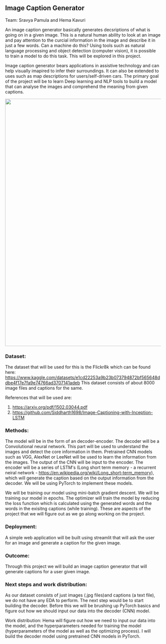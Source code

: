 ## Image Caption Generator

Team: Sravya Pamula and Hema Kavuri

An image caption generator basically generates decsriptions of what is going on in a given image. This is a natural human ability to look at an image and pay attention to the curcial information in the image and describe it in just a few words. Can a machine do this? Using tools such as natural language processing and object detection (computer vision), it is possible to train a model to do this task. This will be explored in this project. 

Image caption generator bears applications in assistive technology and can help visually imapired to infer their surroundings. 
It can also be extended to uses such as map descriptions for users/self-driven cars. 
The primary goal of the project will be to learn Deep learning and NLP tools to build a model that can analyse the images and comprehend the meaning from given captions.

<img src="/images/draftproposalimage.jpg" width="800"/>

### Dataset:

The dataset that will be used for this is the Flickr8k which can be found here:
https://www.kaggle.com/datasets/e1cd22253a9b23b073794872bf565648ddbe4f17e7fa9e74766ad3707141adeb
This dataset consists of about 8000 image files and captions for the same. 

References that will be used are:
1. https://arxiv.org/pdf/1502.03044.pdf
2. https://github.com/Siddharth1698/Image-Captioning-with-Inception-LSTM

### Methods:

The model will be in the form of an decoder-encoder. The decoder will be a Convolutional neural network. This part will be used to understand the images and detect the core information in them. Pretrained CNN models such as VGG, AlexNet or LeeNet will be used to learn the information from the images. The output of the CNN will be input to the encoder. The encoder will be a series of LSTM's (Long short term memory - a recurrent neiral network - https://en.wikipedia.org/wiki/Long_short-term_memory), which will generate the caption based on the output information from the decoder. We will be using PyTorch to implement these models. 

We will be training our model using mini-batch gradient descent. We will be training our model in epochs. The optimizer will train the model by reducing the loss function which is calculated using the generated words and the words in the exisitng captions (while training). These are aspects of the project that we will figure out as we go along working on the project.


### Deployment:

A simple web application will be built using streamlit that will ask the user for an image and generate a caption for the given image. 

### Outcome:

Through this project we will build an image caption generator that will generate captions for a user given image. 

### Next steps and work distribution:

As our dataset consists of just images (.jpg files)and captions (a text file), we do not have any EDA to perform. The next step would be to start building the decoder. Before this we will be brushing up PyTorch basics and figure out how we should input our data into the decoder (CNN) model.

Work distribution: Hema will figure out how we need to input our data into the model, and the hyperparameters needed for training the model (hyperparameters of the model as well as the optimizing process). I will build the decoder model using pretrained CNN models in PyTorch. 


